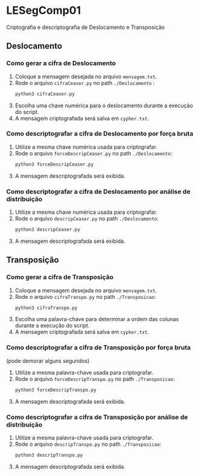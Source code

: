 # LESegComp01
Criptografia e descriptografia de Deslocamento e Transposição

## Deslocamento
### Como gerar a cifra de Deslocamento
1. Coloque a mensagem desejada no arquivo `mensagem.txt`.
2. Rode o arquivo `cifraCeaser.py` no path `./Deslocamento` :
    ```bash
    python3 cifraCeaser.py
    ```
3. Escolha uma chave numérica para o deslocamento durante a execução do script.
4. A mensagem criptografada será salva em `cypher.txt`.

### Como descriptografar a cifra de Deslocamento por força bruta
1. Utilize a mesma chave numérica usada para criptografar.
2. Rode o arquivo `forceDescripCeaser.py` no path `./Deslocamento`:
    ```bash
    python3 forceDescripCeaser.py
    ```
3. A mensagem descriptografada será exibida.

### Como descriptografar a cifra de Deslocamento por análise de distribuição
1. Utilize a mesma chave numérica usada para criptografar.
2. Rode o arquivo `descripCeaser.py` no path `./Deslocamento`:
    ```bash
    python3 descripCeaser.py
    ```
3. A mensagem descriptografada será exibida.

## Transposição
### Como gerar a cifra de Transposição
1. Coloque a mensagem desejada no arquivo `mensagem.txt`.
2. Rode o arquivo `cifraTranspo.py` no path `./Transposicao`:
    ```bash
    python3 cifraTranspo.py
    ```
3. Escolha uma palavra-chave para determinar a ordem das colunas durante a execução do script.
4. A mensagem criptografada será salva em `cypher.txt`.

### Como descriptografar a cifra de Transposição por força bruta 
(pode demorar alguns segundos)
1. Utilize a mesma palavra-chave usada para criptografar.
2. Rode o arquivo `forceDescripTranspo.py` no path `./Transposicao`:
    ```bash
    python3 forceDescripTranspo.py
    ```
3. A mensagem descriptografada será exibida.

### Como descriptografar a cifra de Transposição por análise de distribuição
1. Utilize a mesma palavra-chave usada para criptografar.
2. Rode o arquivo `descripTranspo.py` no path `./Transposicao`:
    ```bash
    python3 descripTranspo.py
    ```
3. A mensagem descriptografada será exibida.
